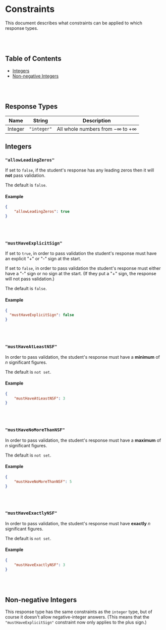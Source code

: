 # Constraints

This document describes what constraints can be applied to which response types.

<br /><br />

## Table of Contents

- [Integers](#integers)
- [Non-negative Integers](#non-negative-integers)

<br /><br />

## Response Types

| Name | String | Description |
|---|---|---|
| Integer | `"integer"` | All whole numbers from $-\infty$ to $+\infty$

## Integers

### `"allowLeadingZeros"`

If set to `false`, if the student's response has any leading zeros then it will **not** pass validation.

The default is `false`.

#### Example

```json
{
    "allowLeadingZeros": true
}
```

<br /><br />

### `"mustHaveExplicitSign"`

If set to `true`, in order to pass validation the student's response must have an explicit "+" or "-" sign at the start.

If set to `false`, in order to pass validation the student's response must either have a "-" sign or no sign at the start. (If they put a "+" sign, the response will not pass validation.)

The default is `false`.

#### Example

```json
{
  "mustHaveExplicitSign": false
}
```

<br /><br />

### `"mustHaveAtLeastNSF"`

In order to pass validation, the student's response must have a **minimum** of *n* significant figures.

The default is `not set`.

#### Example

```json
{
    "mustHaveAtLeastNSF": 3
}
```

<br /><br />

### `"mustHaveNoMoreThanNSF"`

In order to pass validation, the student's response must have a **maximum** of *n* significant figures.

The default is `not set`.

#### Example

```json
{
    "mustHaveNoMoreThanNSF": 5
}
```

<br /><br />

### `"mustHaveExactlyNSF"`

In order to pass validation, the student's response must have **exactly** *n* significant figures.

The default is `not set`.

#### Example

```json
{
    "mustHaveExactlyNSF": 3
}
```

<br /><br />

## Non-negative Integers

This response type has the same constraints as the `integer` type, but of course it doesn't allow negative-integer answers. (This means that the `"mustHaveExplicitSign"` constraint now only applies to the plus sign.)

